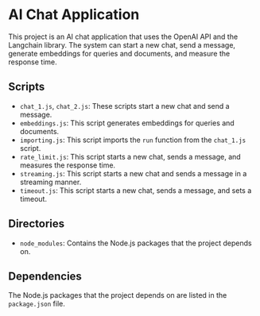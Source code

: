 # AI Chat Application
This project is an AI chat application that uses the OpenAI API and the Langchain library. The system can start a new chat, send a message, generate embeddings for queries and documents, and measure the response time.
## Scripts
- `chat_1.js`, `chat_2.js`: These scripts start a new chat and send a message.
- `embeddings.js`: This script generates embeddings for queries and documents.
- `importing.js`: This script imports the `run` function from the `chat_1.js` script.
- `rate_limit.js`: This script starts a new chat, sends a message, and measures the response time.
- `streaming.js`: This script starts a new chat and sends a message in a streaming manner.
- `timeout.js`: This script starts a new chat, sends a message, and sets a timeout.
## Directories
- `node_modules`: Contains the Node.js packages that the project depends on.
## Dependencies
The Node.js packages that the project depends on are listed in the `package.json` file.
